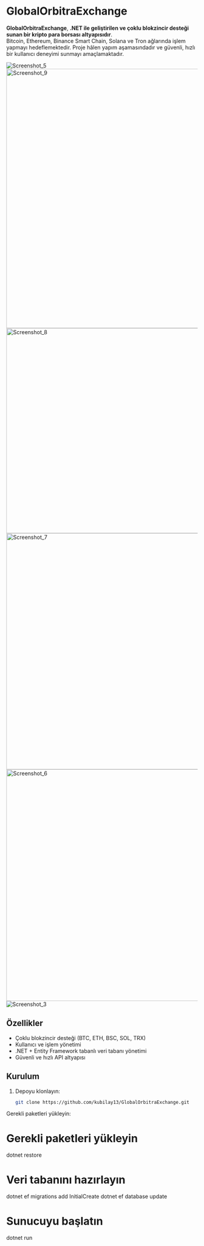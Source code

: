 # GlobalOrbitraExchange

**GlobalOrbitraExchange**, **.NET ile geliştirilen ve çoklu blokzincir desteği sunan bir kripto para borsası altyapısıdır**.  
Bitcoin, Ethereum, Binance Smart Chain, Solana ve Tron ağlarında işlem yapmayı hedeflemektedir. Proje hâlen yapım aşamasındadır ve güvenli, hızlı bir kullanıcı deneyimi sunmayı amaçlamaktadır.

![Screenshot_5](https://github.com/user-attachments/assets/4bec5cb5-c34b-410b-90a7-ece67e848350)
<img width="1599" height="683" alt="Screenshot_9" src="https://github.com/user-attachments/assets/63982db2-4f90-4dee-b5d7-a1cf5f338c85" />
<img width="1599" height="540" alt="Screenshot_8" src="https://github.com/user-attachments/assets/54cbeff7-d6f9-48f1-b3e9-fc14bd3301aa" />
<img width="1599" height="622" alt="Screenshot_7" src="https://github.com/user-attachments/assets/153a5a47-0f67-4029-b1c5-d3e9b05d4a72" />
<img width="1599" height="610" alt="Screenshot_6" src="https://github.com/user-attachments/assets/ab7e5486-6e93-4e64-bac0-84223c8d87ef" />
![Screenshot_3](https://github.com/user-attachments/assets/c7f56a30-d415-40cb-a004-846296902012)

## Özellikler
- Çoklu blokzincir desteği (BTC, ETH, BSC, SOL, TRX)
- Kullanıcı ve işlem yönetimi
- .NET + Entity Framework tabanlı veri tabanı yönetimi
- Güvenli ve hızlı API altyapısı

## Kurulum
1. Depoyu klonlayın:
   ```bash
   git clone https://github.com/kubilay13/GlobalOrbitraExchange.git
Gerekli paketleri yükleyin:

# Gerekli paketleri yükleyin
dotnet restore

# Veri tabanını hazırlayın
dotnet ef migrations add InitialCreate
dotnet ef database update

# Sunucuyu başlatın
dotnet run


